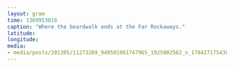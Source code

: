 ```yaml
---
layout: gram
time: 1369953016
caption: "Where the boardwalk ends at the Far Rockaways."
latitude: 
longitude: 
media:
- media/posts/201305/11273269_949501061747965_1925002562_n_17842717543000351.jpg
---
```

